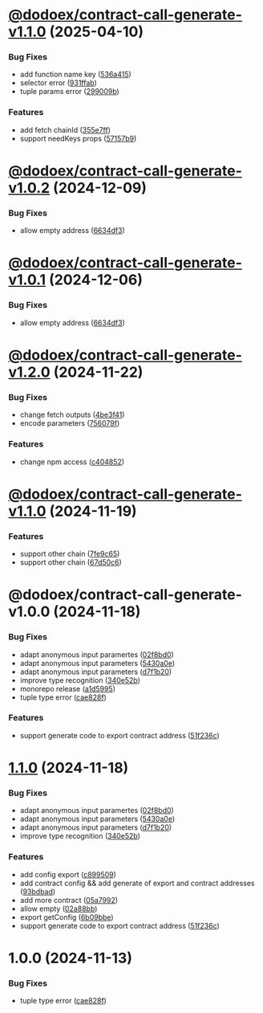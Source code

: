 # [@dodoex/contract-call-generate-v1.1.0](https://github.com/DODOEX/contract-request/compare/@dodoex/contract-call-generate-v1.0.2...@dodoex/contract-call-generate-v1.1.0) (2025-04-10)


### Bug Fixes

* add function name key ([536a415](https://github.com/DODOEX/contract-request/commit/536a415f1faf67ffc3303039213b52b516c042c2))
* selector error ([931ffab](https://github.com/DODOEX/contract-request/commit/931ffab0fe4df021733c049166cdd8aff98be02b))
* tuple params error ([299009b](https://github.com/DODOEX/contract-request/commit/299009bcaba751ee6d87421485bdc94a6fe24acf))


### Features

* add fetch chainId ([355e7ff](https://github.com/DODOEX/contract-request/commit/355e7ff1f28b7766c2bb6c89adb2ee1528474d8f))
* support needKeys props ([57157b9](https://github.com/DODOEX/contract-request/commit/57157b9b68c9331bfc661dc50443365bfb2f53bc))

# [@dodoex/contract-call-generate-v1.0.2](https://github.com/DODOEX/contract-request/compare/@dodoex/contract-call-generate-v1.0.1...@dodoex/contract-call-generate-v1.0.2) (2024-12-09)


### Bug Fixes

* allow empty address ([6634df3](https://github.com/DODOEX/contract-request/commit/6634df35915b068ec8a5a15b22c12550d200aceb))

# [@dodoex/contract-call-generate-v1.0.1](https://github.com/DODOEX/contract-request/compare/@dodoex/contract-call-generate-v1.0.0...@dodoex/contract-call-generate-v1.0.1) (2024-12-06)


### Bug Fixes

* allow empty address ([6634df3](https://github.com/DODOEX/contract-request/commit/6634df35915b068ec8a5a15b22c12550d200aceb))

# [@dodoex/contract-call-generate-v1.2.0](https://github.com/DODOEX/contract-request/compare/@dodoex/contract-call-generate-v1.1.0...@dodoex/contract-call-generate-v1.2.0) (2024-11-22)

### Bug Fixes

- change fetch outputs ([4be3f41](https://github.com/DODOEX/contract-request/commit/4be3f4191d57192dbd75ae0551297ec40ed481f7))
- encode parameters ([756079f](https://github.com/DODOEX/contract-request/commit/756079fc3648d91efbc9aa4707b1ee9784c49292))

### Features

- change npm access ([c404852](https://github.com/DODOEX/contract-request/commit/c404852a7ff62d3c5590d2266c046beaca6695e9))

# [@dodoex/contract-call-generate-v1.1.0](https://github.com/DODOEX/contract-request/compare/@dodoex/contract-call-generate-v1.0.0...@dodoex/contract-call-generate-v1.1.0) (2024-11-19)

### Features

- support other chain ([7fe9c65](https://github.com/DODOEX/contract-request/commit/7fe9c656dd719b52cac215d96fc9da442f87913f))
- support other chain ([67d50c6](https://github.com/DODOEX/contract-request/commit/67d50c692bb0a584147ce518aeb07f1ef932e2aa))

# @dodoex/contract-call-generate-v1.0.0 (2024-11-18)

### Bug Fixes

- adapt anonymous input paramertes ([02f8bd0](https://github.com/DODOEX/contract-request/commit/02f8bd0da6b1203b2e34a66ea7c46aa6e9b5bee9))
- adapt anonymous input parameters ([5430a0e](https://github.com/DODOEX/contract-request/commit/5430a0e6ed2cf0946338c033df7d091f93f67bfc))
- adapt anonymous input parameters ([d7f1b20](https://github.com/DODOEX/contract-request/commit/d7f1b206ab2caf7708f04b8b1234863304df85fd))
- improve type recognition ([340e52b](https://github.com/DODOEX/contract-request/commit/340e52b6f0019dd6ce7f48f3d4ee68b0a03fd6ba))
- monorepo release ([a1d5995](https://github.com/DODOEX/contract-request/commit/a1d5995aeb89c3daa0c1a6fb2e341dc6a7c5ba5b))
- tuple type error ([cae828f](https://github.com/DODOEX/contract-request/commit/cae828fb61f7415e663e785663c07dae17ad7f47))

### Features

- support generate code to export contract address ([51f236c](https://github.com/DODOEX/contract-request/commit/51f236ca7899c9879b397285cba67e4411a1a2e8))

# [1.1.0](https://github.com/DODOEX/contract-request/compare/v1.0.0...v1.1.0) (2024-11-18)

### Bug Fixes

- adapt anonymous input paramertes ([02f8bd0](https://github.com/DODOEX/contract-request/commit/02f8bd0da6b1203b2e34a66ea7c46aa6e9b5bee9))
- adapt anonymous input parameters ([5430a0e](https://github.com/DODOEX/contract-request/commit/5430a0e6ed2cf0946338c033df7d091f93f67bfc))
- adapt anonymous input parameters ([d7f1b20](https://github.com/DODOEX/contract-request/commit/d7f1b206ab2caf7708f04b8b1234863304df85fd))
- improve type recognition ([340e52b](https://github.com/DODOEX/contract-request/commit/340e52b6f0019dd6ce7f48f3d4ee68b0a03fd6ba))

### Features

- add config export ([c899509](https://github.com/DODOEX/contract-request/commit/c899509ebdf767ece3ab02771fd5a95d93f43f36))
- add contract config && add generate of export and contract addresses ([93bdbad](https://github.com/DODOEX/contract-request/commit/93bdbad2d9c222cd8551f659a23f9b0592bda397))
- add more contract ([05a7992](https://github.com/DODOEX/contract-request/commit/05a79925b7637fbc9174245c96eda6b78d93c9fa))
- allow empty ([02a88bb](https://github.com/DODOEX/contract-request/commit/02a88bbc3ad7a71528ba571b24122d7dd2cbeb2e))
- export getConfig ([6b09bbe](https://github.com/DODOEX/contract-request/commit/6b09bbed37a2f27f6fc50283e605bf55116cf260))
- support generate code to export contract address ([51f236c](https://github.com/DODOEX/contract-request/commit/51f236ca7899c9879b397285cba67e4411a1a2e8))

# 1.0.0 (2024-11-13)

### Bug Fixes

- tuple type error ([cae828f](https://github.com/DODOEX/contract-request/commit/cae828fb61f7415e663e785663c07dae17ad7f47))
